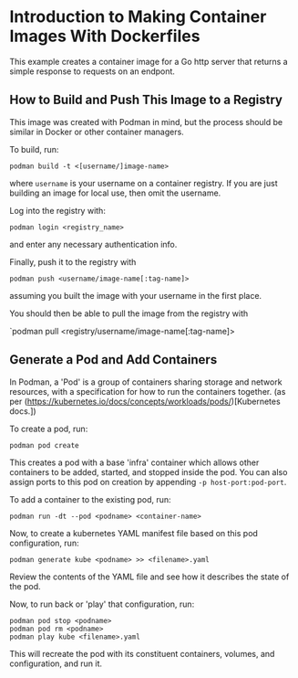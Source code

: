 # Introduction to Making Container Images With Dockerfiles

This example creates a container image for a Go http server that returns a simple response to requests on an endpont.

## How to Build and Push This Image to a Registry

This image was created with Podman in mind, but the process should be similar in Docker or other container managers.

To build, run:

`podman build -t <[username/]image-name>`

where `username` is your username on a container registry. If you are just building an image for local use, then omit the username.

Log into the registry with:

`podman login <registry_name>`

and enter any necessary authentication info.

Finally, push it to the registry with 

`podman push <username/image-name[:tag-name]>`

assuming you built the image with your username in the first place.

You should then be able to pull the image from the registry with 

`podman pull <registry/username/image-name[:tag-name]>

## Generate a Pod and Add Containers

In Podman, a 'Pod' is a group of containers sharing storage and network resources, with a specification for how to run the containers together. (as per (https://kubernetes.io/docs/concepts/workloads/pods/)[Kubernetes docs.])

To create a pod, run:

`podman pod create`

This creates a pod with a base 'infra' container which allows other containers to be added, started, and stopped inside the pod.
You can also assign ports to this pod on creation by appending `-p host-port:pod-port`.

To add a container to the existing pod, run:

`podman run -dt --pod <podname> <container-name>`

Now, to create a kubernetes YAML manifest file based on this pod configuration, run:

`podman generate kube <podname> >> <filename>.yaml`

Review the contents of the YAML file and see how it describes the state of the pod.

Now, to run back or 'play' that configuration, run:

```
podman pod stop <podname>
podman pod rm <podname>
podman play kube <filename>.yaml
```

This will recreate the pod with its constituent containers, volumes, and configuration, and run it.

